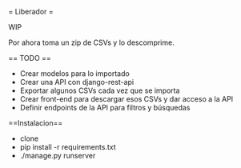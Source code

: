 = Liberador =

WIP

Por ahora toma un zip de CSVs y lo descomprime.

== TODO ==
* Crear modelos para lo importado
* Crear una API con django-rest-api
* Exportar algunos CSVs cada vez que se importa
* Crear front-end para descargar esos CSVs y dar acceso a la API
* Definir endpoints de la API para filtros y búsquedas


==Instalacion==

* clone
* pip install -r requirements.txt
* ./manage.py runserver
